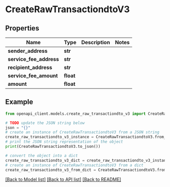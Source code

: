 # CreateRawTransactiondtoV3


## Properties

Name | Type | Description | Notes
------------ | ------------- | ------------- | -------------
**sender_address** | **str** |  | 
**service_fee_address** | **str** |  | 
**recipient_address** | **str** |  | 
**service_fee_amount** | **float** |  | 
**amount** | **float** |  | 

## Example

```python
from openapi_client.models.create_raw_transactiondto_v3 import CreateRawTransactiondtoV3

# TODO update the JSON string below
json = "{}"
# create an instance of CreateRawTransactiondtoV3 from a JSON string
create_raw_transactiondto_v3_instance = CreateRawTransactiondtoV3.from_json(json)
# print the JSON string representation of the object
print(CreateRawTransactiondtoV3.to_json())

# convert the object into a dict
create_raw_transactiondto_v3_dict = create_raw_transactiondto_v3_instance.to_dict()
# create an instance of CreateRawTransactiondtoV3 from a dict
create_raw_transactiondto_v3_from_dict = CreateRawTransactiondtoV3.from_dict(create_raw_transactiondto_v3_dict)
```
[[Back to Model list]](../README.md#documentation-for-models) [[Back to API list]](../README.md#documentation-for-api-endpoints) [[Back to README]](../README.md)


